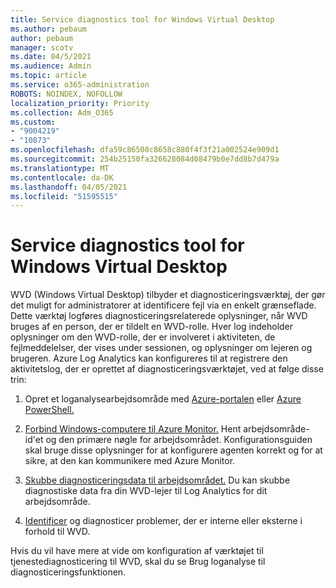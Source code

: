 ```yaml
---
title: Service diagnostics tool for Windows Virtual Desktop
ms.author: pebaum
author: pebaum
manager: scotv
ms.date: 04/5/2021
ms.audience: Admin
ms.topic: article
ms.service: o365-administration
ROBOTS: NOINDEX, NOFOLLOW
localization_priority: Priority
ms.collection: Adm_O365
ms.custom:
- "9004219"
- "10873"
ms.openlocfilehash: dfa59c86508c8658c880f4f3f21a002524e909d1
ms.sourcegitcommit: 254b25150fa326628084d08479b0e7dd8b7d479a
ms.translationtype: MT
ms.contentlocale: da-DK
ms.lasthandoff: 04/05/2021
ms.locfileid: "51595515"
---
```

# <a name="service-diagnostics-tool-for-windows-virtual-desktop"></a>Service diagnostics tool for Windows Virtual Desktop

WVD (Windows Virtual Desktop) tilbyder et diagnosticeringsværktøj, der gør det muligt for administratorer at identificere fejl via en enkelt grænseflade. Dette værktøj logføres diagnosticeringsrelaterede oplysninger, når WVD bruges af en person, der er tildelt en WVD-rolle. Hver log indeholder oplysninger om den WVD-rolle, der er involveret i aktiviteten, de fejlmeddelelser, der vises under sessionen, og oplysninger om lejeren og brugeren. Azure Log Analytics kan konfigureres til at registrere den aktivitetslog, der er oprettet af diagnosticeringsværktøjet, ved at følge disse trin:

1. Opret et loganalysearbejdsområde med [Azure-portalen](https://go.microsoft.com/fwlink/?linkid=2129500) eller [Azure PowerShell.](https://go.microsoft.com/fwlink/?linkid=2129501)

1. [Forbind Windows-computere til Azure Monitor.](https://go.microsoft.com/fwlink/?linkid=2129913) Hent arbejdsområde-id'et og den primære nøgle for arbejdsområdet. Konfigurationsguiden skal bruge disse oplysninger for at konfigurere agenten korrekt og for at sikre, at den kan kommunikere med Azure Monitor.

1. [Skubbe diagnosticeringsdata til arbejdsområdet.](https://go.microsoft.com/fwlink/?linkid=2128284) Du kan skubbe diagnostiske data fra din WVD-lejer til Log Analytics for dit arbejdsområde.

1. [Identificer](https://docs.microsoft.com/azure/virtual-desktop/diagnostics-role-service#diagnose-issues-with-powershell) og diagnosticer problemer, der er interne eller eksterne i forhold til WVD.

Hvis du vil have mere at vide om konfiguration af værktøjet til tjenestediagnosticering til WVD, skal du se Brug loganalyse til diagnosticeringsfunktionen.